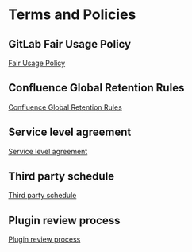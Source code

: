 # Terms and Policies

## GitLab Fair Usage Policy

[Fair Usage Policy](gitlab-fair-usage-policy.md ':include')

## Confluence Global Retention Rules

[Confluence Global Retention Rules](./confluence-global-retention-rules.md ':include')

<!--In the view of improving our service capability and operation efficiency, SHIP-HATS Confluence Global Retention Rules will be configured as follows:

|Global Retention Rule|Rule criteria|
|---|---|
|**Attachment versions**|Keep by Number: **5 versions**<br><br>Keep the 5 most recent versions, and automatically delete any earlier versions.  
|**Page versions**|Keep by Age: **6 months**<br><br>Pages will automatically delete any version older than 6 months.<br><br>**Note:** Current version will not be affected. 
|**Trash**|Keep by Number: **1 month**<br><br>Purge any item deleted more than 1 month ago.

The SHIP-HATS Confluence Global Retention Rules will take effect on **30th November 2022**.

Agencies are reminded NOT to override the default SHIP-HATS Confluence retention configuration of your spaces.

### FAQs

>**Tip:** Click the question to view the answer.


<details>
  <summary><b>What if I want to keep one or few of older versions/attachments for our future reference?</b></summary><br>
  We strongly recommend you to backup and store the pages/attachments in your own local storage services if needed.
</details>
<br>
<details>
  <summary><b>Will there be any notification send to agency what are the pages/attachments were deleted?</b></summary><br>
  No notification will be sent to the agency. Please work with your project admin and do necessary housekeeping actions.
</details>
<br>
<details>
  <summary><b>What if my latest version itself is not updated for more than 6 months? Will it get deleted as well?</b></summary><br>
  No, the current page version itself will not be affected.
</details>
<br>

-->

## Service level agreement

[Service level agreement](./service-level-agreement.md ':include')

<!--This Service Level Agreement (SLA) is between Government
Technology Agency (GovTech/Service Provider) and the client for all services and service levels in connection to SHIP-HATS (henceforth also known as *Service*).

During the period of the Subscription Term, GovTech will provide:
- System Availability of at least 98.0% availability per service/ application, inclusive of scheduled maintenance downtime
- 5 days advanced notification for Monthly maintenance and updates (including patches)
- Technical support to resolve any errors in the Services in accordance with the following error resolution schedule. Please see table below:

  | Severity Level* | Description | Resolution Time** |
  | :------------- | :---------- | :-------------- |
  | 1 | Critical incident that prevents use of all Services | 1 to 3 business days |
  | 2 | Incident that disables major functions of the Services. | 4 to 6 business days |
  | 3 | Incident that disables minor functions. |Subject to complexity of the error in the service |

  ***Classification of the severity levels** is subject to GovTech&#39;s reasonable discretion. Technical support hours are Mondays to Fridays 9.00 am to 5.30 pm except public holidays. If the solution is temporary, GovTech will continue to work on the issue until a permanent solution is found.

  ****Resolution Time:** Indicates the time required to provide a permanent or temporary solution with respect to the relevant error and commences from the time GovTech is notified of the error. 
-->

## Third party schedule 

[Third party schedule](./third-party-schedule.md ':include')

<!--All applicable terms and conditions relating to the following: 

|Tool/Service|Link|
|---|---|
|Atlassian Service & Products| https://www.atlassian.com/legal/privacy-policy/product-family 
|SonarQube|https://www.gnu.org/licenses/lgpl-3.0.en.html <br><br>https://www.sonarsource.com/docs/sonarsource_terms_and_conditions.pdf
-->


## Plugin review process

[Plugin review process](./plugin-review-process.md ':include')

<!--

!> **Important:** The information provided in this document is for reference only. To request for a plugin review, you must [raise a service request](https://jira.ship.gov.sg/servicedesk/customer/portal/11). The information contained herein is subject to change and the plugins can be rejected at the discretion of SHIP-HATS team.  

### Minimum requirement for a plugin request

The minimum requirements for a plugin request are provided below:
- Data center approved
- Cloud Supported
- Atlassian endorsed as Trusted Partners
  - Cloud Fortified
  - Cloud Security Participant
- Plugin Ratings:
  - Stars > 3
  - Votes > 50
- Vendor Supported

### Plugin Review Process

Following diagram shows the plugin review process:

![Plugin Review Process](./images/plugin-review-process.png)
-->